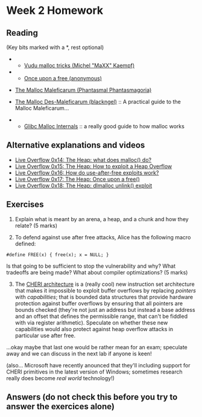# Week 2 Homework

## Reading 

(Key bits marked with a *, rest optional)

- * [Vudu malloc tricks (Michel "MaXX" Kaempf)](http://phrack.org/issues/57/8.html)
- * [Once upon a free (anonymous)](http://phrack.org/issues/57/9.html)
- [The Malloc Maleficarum (Phantasmal Phantasmagoria)](https://seclists.org/bugtraq/2005/Oct/118)
- [The Malloc Des-Maleficarum
  (blackngel)](http://phrack.org/issues/66/10.html) :: A practical
  guide to the Malloc Maleficarum...

- * [Glibc Malloc
  Internals](https://sourceware.org/glibc/wiki/MallocInternals) :: a really good
  guide to how malloc works

## Alternative explanations and videos

- [Live Overflow 0x14: The Heap: what does malloc()
do?](https://www.youtube.com/watch?v=HPDBOhiKaD8)
- [Live Overflow 0x15: The Heap: How to exploit a Heap Overflow](https://www.youtube.com/watch?v=TfJrU95q1J4)
- [Live Overflow 0x16: How do use-after-free exploits work?](https://youtu.be/ZHghwsTRyzQ)
- [Live Overflow 0x17: The Heap: Once upon a
  free()](https://youtu.be/gL45bjQvZSU)
- [Live Overflow 0x18: The Heap: dlmalloc unlink() exploit](https://youtu.be/HWhzH--89UQ)
  
## Exercises

1. Explain what is meant by an arena, a heap, and a chunk and how they
  relate? (5 marks)




2. To defend against use after free attacks, Alice has the following
  macro defined:
  
  `#define FREE(x) { free(x); x = NULL; }`
  
  Is that going to be sufficient to stop the vulnerability and why?
  What tradeoffs are being made?  What about compiler optimizations?
  (5 marks)
  


3. The [CHERI architecture](https://www.cl.cam.ac.uk/research/security/ctsrd/cheri/) is a (really cool) new instruction set
  architecture that makes it impossible to exploit buffer overflows by
  replacing _pointers_ with _capabilities_; that is bounded data
  structures that provide hardware protection against buffer overflows
  by ensuring that all pointers are bounds checked (they're not just
  an address but instead a base address and an offset that defines the
  permissible range, that can't be fiddled with via register
  arithmetic).  Speculate on whether these new capabilities would also
  protect against heap overflow attacks in particular use after free.  
  
...okay maybe that last one would be rather mean for an exam; speculate away and we can discuss in the next lab if anyone is keen!

(also... Microsoft have recently anounced that they'll including support for CHERI primitives in the latest version of Windows; sometimes research really does become *real world* technology!)



## Answers (do not check this before you try to answer the exercices alone)


<!--
1. The arena is a block of memory shared between threads of a process which the allocator can allocate from (1).
A heap is an area of memory within an arena that will be divided up by an allocator (1)
Chunks are sections of a heap that are either allocated or free  for allocation (1)

An arena will contain at least one heap (1)
A heap will be divided up into chunks as memory is allocated and freed (1)

2.  
No. (1)

Whilst that will stop (or at least force writes to null) if x is reused in the same function call (1) as soon as x is aliased (ie. passed in a function call or copied) it wont with the aliased call. (1)

Checking that you're not reusing a pointer after you free it is useful in a function and will likely cause an explicit crash now, but this shouldn't give you false confidence that the bug isnt actually present.
In the best case if x really isnt ever used again in that function call the compiler will remove the write to x anyway as a dead write making the whole exercise redundant (1).

3. 
https://ctsrd-cheri.github.io/cheri-exercises/exercises/buffer-overflow-heap/index.html

This definitely falls into only if youre interested territory, but CHERI is really interesting.
-->
